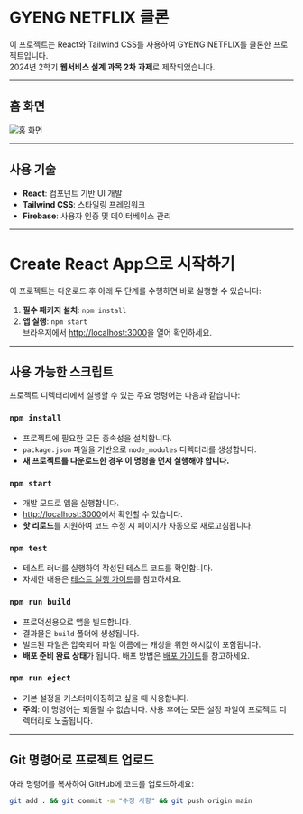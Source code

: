 # GYENG NETFLIX 클론

이 프로젝트는 React와 Tailwind CSS를 사용하여 GYENG NETFLIX를 클론한 프로젝트입니다.  
2024년 2학기 **웹서비스 설계 과목 2차 과제**로 제작되었습니다.

---

## 홈 화면

![홈 화면](./banner.png)

---

## 사용 기술
- **React**: 컴포넌트 기반 UI 개발
- **Tailwind CSS**: 스타일링 프레임워크
- **Firebase**: 사용자 인증 및 데이터베이스 관리

---

# Create React App으로 시작하기

이 프로젝트는 다운로드 후 아래 두 단계를 수행하면 바로 실행할 수 있습니다:
1. **필수 패키지 설치**: `npm install`
2. **앱 실행**: `npm start`  
   브라우저에서 [http://localhost:3000](http://localhost:3000)을 열어 확인하세요.

---

## 사용 가능한 스크립트

프로젝트 디렉터리에서 실행할 수 있는 주요 명령어는 다음과 같습니다:

### `npm install`
- 프로젝트에 필요한 모든 종속성을 설치합니다.
- `package.json` 파일을 기반으로 `node_modules` 디렉터리를 생성합니다.
- **새 프로젝트를 다운로드한 경우 이 명령을 먼저 실행해야 합니다.**

### `npm start`
- 개발 모드로 앱을 실행합니다.
- [http://localhost:3000](http://localhost:3000)에서 확인할 수 있습니다.
- **핫 리로드**를 지원하여 코드 수정 시 페이지가 자동으로 새로고침됩니다.

### `npm test`
- 테스트 러너를 실행하여 작성된 테스트 코드를 확인합니다.
- 자세한 내용은 [테스트 실행 가이드](https://facebook.github.io/create-react-app/docs/running-tests)를 참고하세요.

### `npm run build`
- 프로덕션용으로 앱을 빌드합니다.
- 결과물은 `build` 폴더에 생성됩니다.
- 빌드된 파일은 압축되며 파일 이름에는 캐싱을 위한 해시값이 포함됩니다.
- **배포 준비 완료 상태**가 됩니다. 배포 방법은 [배포 가이드](https://facebook.github.io/create-react-app/docs/deployment)를 참고하세요.

### `npm run eject`
- 기본 설정을 커스터마이징하고 싶을 때 사용합니다.
- **주의**: 이 명령어는 되돌릴 수 없습니다. 사용 후에는 모든 설정 파일이 프로젝트 디렉터리로 노출됩니다.

---

## Git 명령어로 프로젝트 업로드

아래 명령어를 복사하여 GitHub에 코드를 업로드하세요:
```bash
git add . && git commit -m "수정 사항" && git push origin main
